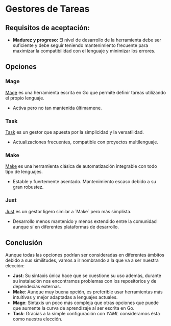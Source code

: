 # Gestores de Tareas
## Requisitos de aceptación:

- **Madurez y progreso:** El nivel de desarrollo de la herramienta debe ser suficiente y debe seguir teniendo mantenimiento frecuente para maximizar la compatibilidad con el lenguaje y minimizar los errores.

## Opciones
### Mage
[Mage](https://magefile.org/) es una herramienta escrita en Go que permite definir tareas utilizando el propio lenguaje.

- Activa pero no tan mantenida últimamene.

### Task
[Task](https://taskfile.dev/) es un gestor que apuesta por la simplicidad y la versatilidad.

- Actualizaciones frecuentes, compatible con proyectos multilenguaje.

### Make

[Make](https://www.gnu.org/software/make/) es una herramienta clásica de automatización integrable con todo tipo de lenguajes.

- Estable y fuertemente asentado. Mantenimiento escaso debido a su gran robustez.

### Just
[Just](https://just.systems/) es un gestor ligero similar a ´Make´ pero más simplista.

- Desarrollo menos mantenido y menos extendido entre la comunidad aunque sí en diferentes plataformas de desarrollo.

## Conclusión
Aunque todas las opciones podrían ser consideradas en diferentes ámbitos debido a sus similitudes, vamos a ir nombrando a la que va a ser nuestra elección:

- **Just**: Su sintaxis única hace que se cuestione su uso además, durante su instalación nos encontramos problemas con los repositorios y de dependecias externas.
- **Make**: Aunque muy buena opción, es preferible usar herramientas más intuitivas y mejor adaptadas a lenguajes actuales.
- **Mage**: Sintaxis un poco más compleja que otras opciones que puede que aumente la curva de aprendizaje al ser escrita en Go.
- **Task**: Gracias a la simple configuración con *YAML* consideramos ésta como nuestra elección.
